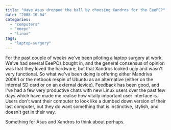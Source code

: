 ```yaml
---
title: "Have Asus dropped the ball by choosing Xandros for the EeePC?"
date: "2008-10-04"
categories: 
  - "computers"
  - "eeepc"
  - "linux"
tags: 
  - "laptop-surgery"
---
```


For the past couple of weeks we've been piloting a laptop surgery at work. We've had several EeePCs bought in, and the general consensus of opinion was that they loved the hardware, but that Xandros looked ugly and wasn't very functional. So what we've been doing is offering either Mandriva 2008.1 or the netbook respin of Ubuntu as an alternative (either on the internal SD card or on an external device). Feedback has been good, and I've had a few very productive chats with new Linux users over the past few days which have made me realise how vitally important user interface is. Users don't want their computer to look like a dumbed down version of their last computer, but they do want something that is instinctive, stylish, and doesn't get in their way.

Something for Asus and Xandros to think about perhaps.
